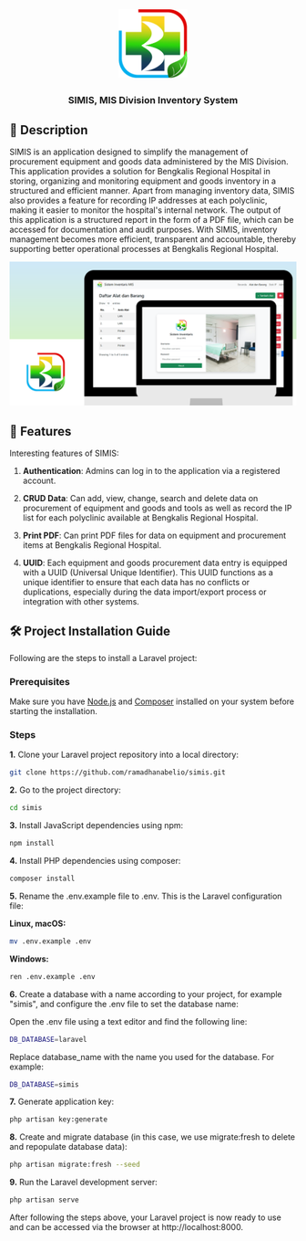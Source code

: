 <div id="start-of-content" align="center">

<img width="" src="public/img/logo.webp"  width=120 height=120  align="center">

##

### SIMIS, MIS Division Inventory System

</div>

## 📙 Description

SIMIS is an application designed to simplify the management of procurement equipment and goods data administered by the MIS Division. This application provides a solution for Bengkalis Regional Hospital in storing, organizing and monitoring equipment and goods inventory in a structured and efficient manner. Apart from managing inventory data, SIMIS also provides a feature for recording IP addresses at each polyclinic, making it easier to monitor the hospital's internal network. The output of this application is a structured report in the form of a PDF file, which can be accessed for documentation and audit purposes. With SIMIS, inventory management becomes more efficient, transparent and accountable, thereby supporting better operational processes at Bengkalis Regional Hospital.

![SIMIS Thumbnail](public/img/Thumbnail.png)

## 📖 Features

Interesting features of SIMIS:

1. **Authentication**: Admins can log in to the application via a registered account.

2. **CRUD Data**: Can add, view, change, search and delete data on procurement of equipment and goods and tools as well as record the IP list for each polyclinic available at Bengkalis Regional Hospital.

3. **Print PDF**: Can print PDF files for data on equipment and procurement items at Bengkalis Regional Hospital.

4. **UUID**: Each equipment and goods procurement data entry is equipped with a UUID (Universal Unique Identifier). This UUID functions as a unique identifier to ensure that each data has no conflicts or duplications, especially during the data import/export process or integration with other systems.

## 🛠️ Project Installation Guide

Following are the steps to install a Laravel project:

### Prerequisites

Make sure you have [Node.js](https://nodejs.org/) and [Composer](https://getcomposer.org/) installed on your system before starting the installation.

### Steps

**1.** Clone your Laravel project repository into a local directory:

```bash
git clone https://github.com/ramadhanabelio/simis.git
```

**2.** Go to the project directory:

```bash
cd simis
```

**3.** Install JavaScript dependencies using npm:

```bash
npm install
```

**4.** Install PHP dependencies using composer:

```bash
composer install
```

**5.** Rename the .env.example file to .env. This is the Laravel configuration file:

**Linux, macOS:**

```bash
mv .env.example .env
```

**Windows:**

```bash
ren .env.example .env
```

**6.** Create a database with a name according to your project, for example "simis", and configure the .env file to set the database name:

Open the .env file using a text editor and find the following line:

```bash
DB_DATABASE=laravel
```

Replace database_name with the name you used for the database. For example:

```bash
DB_DATABASE=simis
```

**7.** Generate application key:

```bash
php artisan key:generate
```

**8.** Create and migrate database (in this case, we use migrate:fresh to delete and repopulate database data):

```bash
php artisan migrate:fresh --seed
```

**9.** Run the Laravel development server:

```bash
php artisan serve
```

After following the steps above, your Laravel project is now ready to use and can be accessed via the browser at http://localhost:8000.

